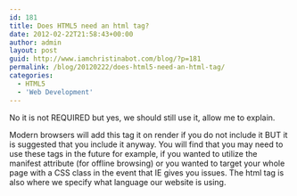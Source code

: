 ```yaml
---
id: 181
title: Does HTML5 need an html tag?
date: 2012-02-22T21:58:43+00:00
author: admin
layout: post
guid: http://www.iamchristinabot.com/blog/?p=181
permalink: /blog/20120222/does-html5-need-an-html-tag/
categories:
  - HTML5
  - 'Web Development'
---
```

No it is not REQUIRED but yes, we should still use it, allow me to explain.

Modern browsers will add this tag it on render if you do not include it BUT it is suggested that you include it anyway. You will find that you may need to use these tags in the future for example, if you wanted to utilize the manifest attribute (for offline browsing) or you wanted to target your whole page with a CSS class in the event that IE gives you issues. The html tag is also where we specify what language our website is using.
